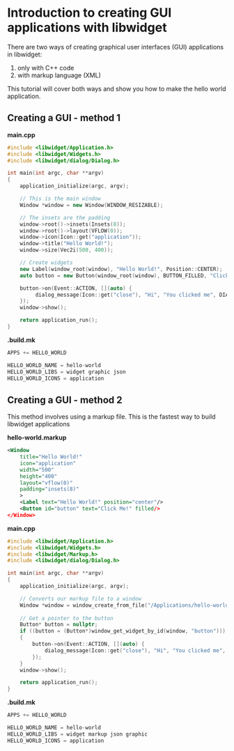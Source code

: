 # Introduction to creating GUI applications with libwidget

There are two ways of creating graphical user interfaces (GUI) applications in libwidget:

1. only with C++ code
2. with markup language (XML)

This tutorial will cover both ways and show you how to make the hello world application.

## Creating a GUI - method 1

**main.cpp**
```c++
#include <libwidget/Application.h>
#include <libwidget/Widgets.h>
#include <libwidget/dialog/Dialog.h>

int main(int argc, char **argv)
{
    application_initialize(argc, argv);

    // This is the main window
    Window *window = new Window(WINDOW_RESIZABLE);

    // The insets are the padding
    window->root()->insets(Insets(8));
    window->root()->layout(VFLOW(0));
    window->icon(Icon::get("application"));
    window->title("Hello World!");
    window->size(Vec2i(500, 400));

    // Create widgets
    new Label(window_root(window), "Hello World!", Position::CENTER);
    auto button = new Button(window_root(window), BUTTON_FILLED, "Click Me!");

    button->on(Event::ACTION, [](auto) {
         dialog_message(Icon::get("close"), "Hi", "You clicked me", DIALOG_BUTTON_OK);
    });
    window->show();

    return application_run();
}
```
**.build.mk**
```js
APPS += HELLO_WORLD

HELLO_WORLD_NAME = hello-world
HELLO_WORLD_LIBS = widget graphic json
HELLO_WORLD_ICONS = application
```
## Creating a GUI - method 2

This method involves using a markup file. This is the fastest way to build libwidget applications

**hello-world.markup**
```xml
<Window
    title="Hello World!"
    icon="application"
    width="500"
    height="400"
    layout="vflow(0)"
    padding="insets(8)"
    >
    <Label text="Hello World!" position="center"/>
    <Button id="button" text="Click Me!" filled/>
</Window>
```
**main.cpp**
```c++
#include <libwidget/Application.h>
#include <libwidget/Widgets.h>
#include <libwidget/Markup.h>
#include <libwidget/dialog/Dialog.h>

int main(int argc, char **argv)
{
    application_initialize(argc, argv);

    // Converts our markup file to a window
    Window *window = window_create_from_file("/Applications/hello-world/hello-world.markup");;
    
    // Get a pointer to the button
    Button* button = nullptr;
    if ((button = (Button*)window_get_widget_by_id(window, "button")))
    {
        button->on(Event::ACTION, [](auto) {
            dialog_message(Icon::get("close"), "Hi", "You clicked me", DIALOG_BUTTON_OK);
        });
    }
    window->show();

    return application_run();
}
```
**.build.mk**
```js
APPS += HELLO_WORLD

HELLO_WORLD_NAME = hello-world
HELLO_WORLD_LIBS = widget markup json graphic
HELLO_WORLD_ICONS = application
```

